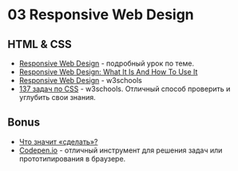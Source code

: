 # 03 Responsive Web Design
## HTML & CSS
* [Responsive Web Design](http://learn.shayhowe.com/advanced-html-css/responsive-web-design/) - подробный урок по теме.
* [Responsive Web Design: What It Is And How To Use It](https://www.smashingmagazine.com/2011/01/guidelines-for-responsive-web-design/)
* [Responsive Web Design](https://www.w3schools.com/Css/css_rwd_intro.asp) - w3schools
* [137 задач по CSS](https://www.w3schools.com/css/exercise.asp) - w3schools. Отличный способ проверить и углубить свои знания.

## Bonus
* [Что значит «сделать»?](http://artgorbunov.ru/bb/soviet/20160121/)
* [Codepen.io](http://codepen.io) - отличный инструмент для решения задач или прототипирования в браузере.
